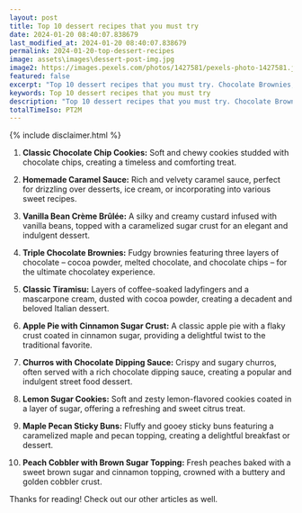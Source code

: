 ```yaml
---
layout: post
title: Top 10 dessert recipes that you must try
date: 2024-01-20 08:40:07.838679
last_modified_at: 2024-01-20 08:40:07.838679
permalink: 2024-01-20-top-dessert-recipes
image: assets\images\dessert-post-img.jpg
image2: https://images.pexels.com/photos/1427581/pexels-photo-1427581.jpeg?auto=compress&cs=tinysrgb&h=650&w=940
featured: false
excerpt: "Top 10 dessert recipes that you must try. Chocolate Brownies, Tiramisu made it to our top 10 list. Click to see if your favourite dessert made it to our top 10 list."
keywords: Top 10 dessert recipes that you must try
description: "Top 10 dessert recipes that you must try. Chocolate Brownies, Tiramisu made it to our top 10 list. Click to see if your favourite dessert made it to our top 10 list."
totalTimeIso: PT2M
---
```

{% include disclaimer.html %}


1. **Classic Chocolate Chip Cookies:**
   Soft and chewy cookies studded with chocolate chips, creating a timeless and comforting treat.

2. **Homemade Caramel Sauce:**
   Rich and velvety caramel sauce, perfect for drizzling over desserts, ice cream, or incorporating into various sweet recipes.

3. **Vanilla Bean Crème Brûlée:**
   A silky and creamy custard infused with vanilla beans, topped with a caramelized sugar crust for an elegant and indulgent dessert.

4. **Triple Chocolate Brownies:**
   Fudgy brownies featuring three layers of chocolate – cocoa powder, melted chocolate, and chocolate chips – for the ultimate chocolatey experience.

5. **Classic Tiramisu:**
   Layers of coffee-soaked ladyfingers and a mascarpone cream, dusted with cocoa powder, creating a decadent and beloved Italian dessert.

6. **Apple Pie with Cinnamon Sugar Crust:**
   A classic apple pie with a flaky crust coated in cinnamon sugar, providing a delightful twist to the traditional favorite.

7. **Churros with Chocolate Dipping Sauce:**
   Crispy and sugary churros, often served with a rich chocolate dipping sauce, creating a popular and indulgent street food dessert.

8. **Lemon Sugar Cookies:**
   Soft and zesty lemon-flavored cookies coated in a layer of sugar, offering a refreshing and sweet citrus treat.

9. **Maple Pecan Sticky Buns:**
   Fluffy and gooey sticky buns featuring a caramelized maple and pecan topping, creating a delightful breakfast or dessert.

10. **Peach Cobbler with Brown Sugar Topping:**
    Fresh peaches baked with a sweet brown sugar and cinnamon topping, crowned with a buttery and golden cobbler crust.

Thanks for reading! Check out our other articles as well.